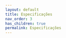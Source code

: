 ```yaml
---
layout: default
title: Especificações
nav_order: 3
has_children: true
permalink: Especificações
---
```

